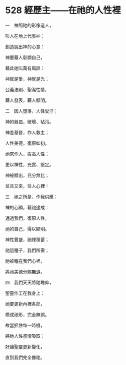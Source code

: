 # 528 經歷主——在祂的人性裡

一　神照祂的形像造人，

叫人在地上代表神；

創造說出神的心意：

神要藉人彰顯自己，

藉此祂叫萬有周詳：

神就是愛，神就是光；

公義法則、聖潔性情，

藉人發表，藉人顯明。

二　因人墮落，人性受汙；

神的器皿，破壞、玷污。

神差基督，作人救主；

人性美德，復原如初。

祂來作人，拔高人性；

更以神性，充實、堅定。

神被顯出，充分無比；

並且又來，住人心裡！

三　祂之所是，作我供應；

神的心願，藉祂達成：

通過我們，復原人性，

祂的自己，得以顯明。

神性豐盛，祂裡積蓄；

祂這種子，我們所需；

祂被種在我們心裡，

將祂美德分賜無遺。

四　我們天天將祂瞻仰，

聖靈作工在我身上：

祂要更新內裡各部，

模成祂形，完全無誤。

故當抓住每一時機，

將祂人性盡情吸取；

好讓聖靈更新變化，

直到我們完全像祂。


